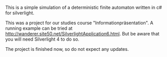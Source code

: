 This is a simple simulation of a deterministic finite automaton written in c# for silverlight.

This was a project for our studies course "Informationpräsentation". A running example can be tried at http://wanderer.site50.net/SilverlightApplication6.html. But be aware that you will need Silverlight 4 to do so.

The project is finished now, so do not expect any updates.